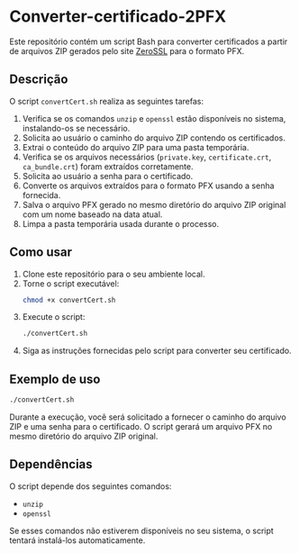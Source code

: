 # Converter-certificado-2PFX

Este repositório contém um script Bash para converter certificados a partir de arquivos ZIP gerados pelo site [ZeroSSL](https://app.zerossl.com/) para o formato PFX. 

## Descrição

O script `convertCert.sh` realiza as seguintes tarefas:

1. Verifica se os comandos `unzip` e `openssl` estão disponíveis no sistema, instalando-os se necessário.
2. Solicita ao usuário o caminho do arquivo ZIP contendo os certificados.
3. Extrai o conteúdo do arquivo ZIP para uma pasta temporária.
4. Verifica se os arquivos necessários (`private.key`, `certificate.crt`, `ca_bundle.crt`) foram extraídos corretamente.
5. Solicita ao usuário a senha para o certificado.
6. Converte os arquivos extraídos para o formato PFX usando a senha fornecida.
7. Salva o arquivo PFX gerado no mesmo diretório do arquivo ZIP original com um nome baseado na data atual.
8. Limpa a pasta temporária usada durante o processo.

## Como usar

1. Clone este repositório para o seu ambiente local.
2. Torne o script executável:
    ```bash
    chmod +x convertCert.sh
    ```
3. Execute o script:
    ```bash
    ./convertCert.sh
    ```
4. Siga as instruções fornecidas pelo script para converter seu certificado.

## Exemplo de uso

```bash
./convertCert.sh
```
Durante a execução, você será solicitado a fornecer o caminho do arquivo ZIP e uma senha para o certificado. O script gerará um arquivo PFX no mesmo diretório do arquivo ZIP original.

## Dependências

O script depende dos seguintes comandos:

- `unzip`
- `openssl`

Se esses comandos não estiverem disponíveis no seu sistema, o script tentará instalá-los automaticamente.

